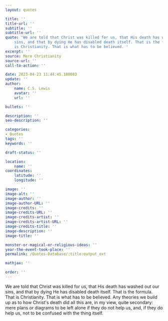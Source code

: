 ```yaml
---
layout: quotes

title: ''
title-url: ''
subtitle: ''
subtitle-url: ''
quote: 'We are told that Christ was killed for us, that His death has washed out our
    sins, and that by dying He has disabled death itself. That is the formula. That
    is Christianity. That is what has to be believed. '
excerpt: ''
source: Mere Christianity
source-url: ''
call-to-action: ''

date: 2023-04-23 11:44:45.180083
update: ''
author:
    name: C.S. Lewis
    avatar: ''
    url: ''

bullets: ''

description: ''
seo-description: ''

categories:
- Quotes
tags: ''
keywords: ''

draft-status: ''

location:
    name: ''
coordinates:
    latitude: ''
    longitude: ''

image: ''
image-alt: ''
image-author: ''
image-author-URL: ''
image-credits: ''
image-credits-URL: ''
image-credits-artist: ''
image-credits-artist-URL: ''
image-credits-title: ''
image-description: ''
image-title: ''

monster-or-magical-or-religious-ideas: ''
year-the-event-took-place: ''
permalink: /Quotes-Database/:title:output_ext

mathjax: ''

order: ''
---
```

We are told that Christ was killed for us, that His death has washed out our sins, and that by dying He has disabled death itself. That is the formula. That is Christianity. That is what has to be believed. Any theories we build up as to how Christ's death did all this are, in my view, quite secondary: mere plans or diagrams to be left alone if they do not help us, and, if they do help us, not to be confused with the thing itself.